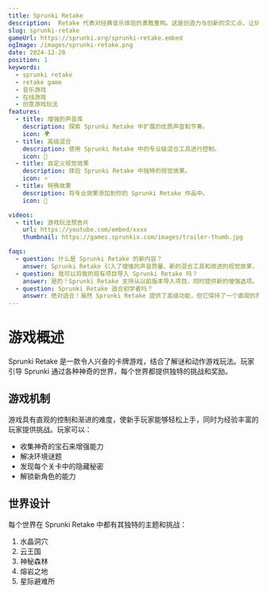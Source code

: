 ```yaml
---
title: Sprunki Retake
description:  Retake 代表对经典音乐体验的勇敢重构。这是创造力与创新的交汇点，让玩家能够使用增强的工具和功能创造独特的声音景观。
slug: sprunki-retake
gameUrl: https://sprunki.org/sprunki-retake.embed
ogImage: /images/sprunki-retake.png
date: 2024-12-28
position: 1
keywords:
  - sprunki retake
  - retake game
  - 音乐游戏
  - 在线游戏
  - 创意游戏玩法
features:
  - title: 增强的声音库
    description: 探索 Sprunki Retake 中扩展的优质声音和节奏。
    icon: 🌍
  - title: 高级混合
    description: 使用 Sprunki Retake 中的专业级混合工具进行控制。
    icon: 🧩
  - title: 自定义视觉效果
    description: 体验 Sprunki Retake 中独特的视觉效果。
    icon: ⭐
  - title: 特殊效果
    description: 将专业效果添加到你的 Sprunki Retake 作品中。
    icon: 💫

videos:
  - title: 游戏玩法预告片
    url: https://youtube.com/embed/xxxx
    thumbnail: https://games.sprunkix.com/images/trailer-thumb.jpg

faqs:
  - question: 什么是 Sprunki Retake 的新内容？
    answer: Sprunki Retake 引入了增强的声音质量、新的混合工具和改进的视觉效果，以提供更高级的音乐体验。
  - question: 我可以将我的现有项目导入 Sprunki Retake 吗？
    answer: 是的！Sprunki Retake 支持从以前版本导入项目，同时提供新的增强选项。
  - question: Sprunki Retake 适合初学者吗？
    answer: 绝对适合！虽然 Sprunki Retake 提供了高级功能，但它保持了一个直观的界面，适合所有技能水平。
---
```


# 游戏概述

Sprunki Retake 是一款令人兴奋的卡牌游戏，结合了解谜和动作游戏玩法。玩家引导 Sprunki 通过各种神奇的世界，每个世界都提供独特的挑战和奖励。

## 游戏机制

游戏具有直观的控制和渐进的难度，使新手玩家能够轻松上手，同时为经验丰富的玩家提供挑战。玩家可以：

- 收集神奇的宝石来增强能力
- 解决环境谜题
- 发现每个关卡中的隐藏秘密
- 解锁新角色的能力

## 世界设计

每个世界在 Sprunki Retake 中都有其独特的主题和挑战：

1. 水晶洞穴
2. 云王国
3. 神秘森林
4. 熔岩之地
5. 星际避难所